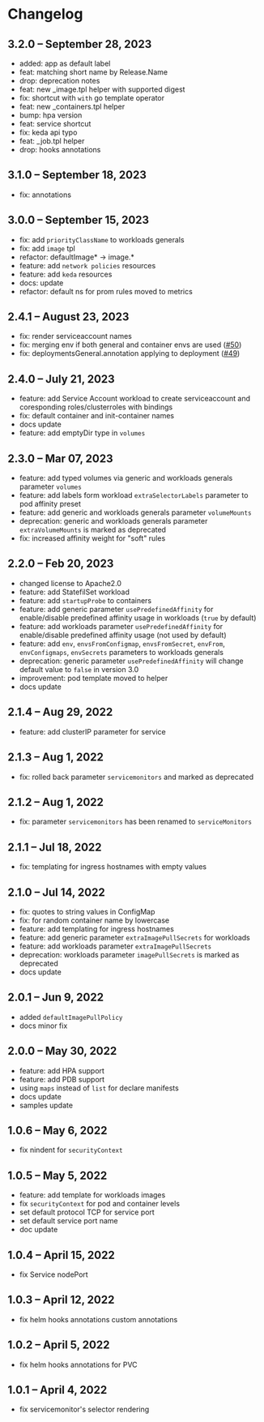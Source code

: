 # Changelog

## 3.2.0 – September 28, 2023
* added: app as default label
* feat: matching short name by Release.Name
* drop: deprecation notes
* feat: new _image.tpl helper with supported digest
* fix: shortcut with `with` go template operator
* feat: new _containers.tpl helper
* bump: hpa version
* feat: service shortcut
* fix: keda api typo
* feat: _job.tpl helper
* drop: hooks annotations

## 3.1.0 – September 18, 2023
* fix: annotations


## 3.0.0 – September 15, 2023
* fix: add `priorityClassName` to workloads generals
* fix: add `image` tpl
* refactor: defaultImage* -> image.*
* feature: add `network policies` resources
* feature: add `keda` resources
* docs: update
* refactor: default ns for prom rules moved to metrics


## 2.4.1 – August 23, 2023
* fix: render serviceaccount names
* fix: merging env if both general and container envs are used ([#50](https://github.com/nixys/zfx-uni-chart/issues/50))
* fix: deploymentsGeneral.annotation applying to deployment ([#49](https://github.com/nixys/zfx-uni-chart/issues/49))


## 2.4.0 – July 21, 2023
* feature: add Service Account workload to create serviceaccount and coresponding roles/clusterroles with bindings
* fix: default container and init-container names
* docs update
* feature: add emptyDir type in `volumes`

## 2.3.0 – Mar 07, 2023

* feature: add typed volumes via generic and workloads generals parameter `volumes` 
* feature: add labels form workload `extraSelectorLabels` parameter to pod affinity preset
* feature: add generic and workloads generals parameter `volumeMounts`
* deprecation: generic and workloads generals parameter `extraVolumeMounts` is marked as deprecated
* fix: increased affinity weight for "soft" rules

## 2.2.0 – Feb 20, 2023

* changed license to Apache2.0
* feature: add StatefilSet workload
* feature: add `startupProbe` to containers
* feature: add generic parameter `usePredefinedAffinity` for enable/disable predefined affinity usage in workloads (`true` by default)
* feature: add workloads parameter `usePredefinedAffinity` for enable/disable predefined affinity usage (not used by default)
* feature: add `env`, `envsFromConfigmap`, `envsFromSecret`, `envFrom`, `envConfigmaps`, `envSecrets` parameters to workloads generals
* deprecation: generic parameter `usePredefinedAffinity` will change default value to `false` in version 3.0
* improvement: pod template moved to helper
* docs update

## 2.1.4 – Aug 29, 2022

* feature: add clusterIP parameter for service

## 2.1.3 – Aug 1, 2022

* fix: rolled back parameter `servicemonitors` and marked as deprecated

## 2.1.2 – Aug 1, 2022

* fix: parameter `servicemonitors` has been renamed to `serviceMonitors`

## 2.1.1 – Jul 18, 2022

* fix: templating for ingress hostnames with empty values

## 2.1.0 – Jul 14, 2022

* fix: quotes to string values in ConfigMap
* fix: for random container name by lowercase
* feature: add templating for ingress hostnames
* feature: add generic parameter `extraImagePullSecrets` for workloads
* feature: add workloads parameter `extraImagePullSecrets`
* deprecation: workloads parameter `imagePullSecrets` is marked as deprecated
* docs update

## 2.0.1 – Jun 9, 2022

* added `defaultImagePullPolicy`
* docs minor fix

## 2.0.0 – May 30, 2022

* feature: add HPA support
* feature: add PDB support
* using `maps` instead of `list` for declare manifests
* docs update
* samples update

## 1.0.6 – May 6, 2022

* fix nindent for `securityContext`

## 1.0.5 – May 5, 2022

* feature: add template for workloads images
* fix `securityContext` for pod and container levels
* set default protocol TCP for service port
* set default service port name
* doc update

## 1.0.4 – April 15, 2022

* fix Service nodePort

## 1.0.3 – April 12, 2022

* fix helm hooks annotations custom annotations

## 1.0.2 – April 5, 2022

* fix helm hooks annotations for PVC

## 1.0.1 – April 4, 2022

* fix servicemonitor's selector rendering
